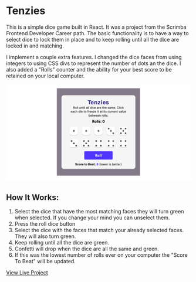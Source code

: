 
# Tenzies

This is a simple dice game built in React. It was a project from the Scrimba Frontend Developer Career path. The basic functionality is to have a way to select dice to lock them in place and to keep rolling until all the dice are locked in and matching.

I implement a couple extra features. I changed the dice faces from using integers to using CSS divs to represent the number of dots an the dice. I also added a "Rolls" counter and the ability for your best score to be retained on your local computer.

<img src="/src/assets/tenzies_1200x630.png" alt="" />

## How It Works:

1. Select the dice that have the most matching faces they will turn green when selected. If you change your mind you can unselect them.
2. Press the roll dice button
3. Select the dice with the faces that match your already selected faces. They will also turn green.
4. Keep rolling until all the dice are green.
5. Confetti will drop when the dice are all the same and green.
6. If this was the lowest number of rolls ever on your computer the "Score To Beat" will be updated.

[View Live Project](https://tenzies-app-scrimba.netlify.app/)
